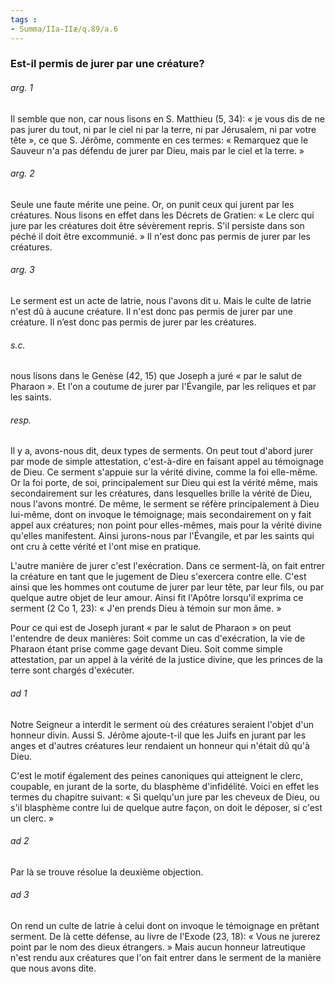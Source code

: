 ```yaml
---
tags : 
- Summa/IIa-IIæ/q.89/a.6
---
```


### Est-il permis de jurer par une créature?

###### arg. 1
Il semble que non, car nous lisons en S. Matthieu (5, 34): « je vous dis de ne pas jurer du tout, ni par le ciel ni par la terre, ni par Jérusalem, ni par votre tête », ce que S. Jérôme, commente en ces termes: « Remarquez que le Sauveur n'a pas défendu de jurer par Dieu, mais par le ciel et la terre. » 

###### arg. 2
Seule une faute mérite une peine. Or, on punit ceux qui jurent par les créatures. Nous lisons en effet dans les Décrets de Gratien: « Le clerc qui jure par les créatures doit être sévèrement repris. S'il persiste dans son péché il doit être excommunié. » Il n'est donc pas permis de jurer par les créatures. 

###### arg. 3
Le serment est un acte de latrie, nous l'avons dit u. Mais le culte de latrie n'est dû à aucune créature. Il n'est donc pas permis de jurer par une créature. Il n’est donc pas permis de jurer par les créatures. 

###### s.c.
nous lisons dans le Genèse (42, 15) que Joseph a juré « par le salut de Pharaon ». Et l'on a coutume de jurer par l'Évangile, par les reliques et par les saints. 

###### resp.
Il y a, avons-nous dit, deux types de serments. On peut tout d'abord jurer par mode de simple attestation, c'est-à-dire en faisant appel au témoignage de Dieu. Ce serment s'appuie sur la vérité divine, comme la foi elle-même. Or la foi porte, de soi, principalement sur Dieu qui est la vérité même, mais secondairement sur les créatures, dans lesquelles brille la vérité de Dieu, nous l'avons montré. De même, le serment se réfère principalement à Dieu lui-même, dont on invoque le témoignage; mais secondairement on y fait appel aux créatures; non point pour elles-mêmes, mais pour la vérité divine qu'elles manifestent. Ainsi jurons-nous par l'Évangile, et par les saints qui ont cru à cette vérité et l'ont mise en pratique. 

L'autre manière de jurer c'est l'exécration. Dans ce serment-là, on fait entrer la créature en tant que le jugement de Dieu s'exercera contre elle. C'est ainsi que les hommes ont coutume de jurer par leur tête, par leur fils, ou par quelque autre objet de leur amour. Ainsi fit l'Apôtre lorsqu'il exprima ce serment (2 Co 1, 23): « J'en prends Dieu à témoin sur mon âme. » 

Pour ce qui est de Joseph jurant « par le salut de Pharaon » on peut l'entendre de deux manières: Soit comme un cas d'exécration, la vie de Pharaon étant prise comme gage devant Dieu. Soit comme simple attestation, par un appel à la vérité de la justice divine, que les princes de la terre sont chargés d'exécuter. 

###### ad 1
Notre Seigneur a interdit le serment où des créatures seraient l'objet d'un honneur divin. Aussi S. Jérôme ajoute-t-il que les Juifs en jurant par les anges et d'autres créatures leur rendaient un honneur qui n'était dû qu'à Dieu. 

C'est le motif également des peines canoniques qui atteignent le clerc, coupable, en jurant de la sorte, du blasphème d'infidélité. Voici en effet les termes du chapitre suivant: « Si quelqu'un jure par les cheveux de Dieu, ou s'il blasphème contre lui de quelque autre façon, on doit le déposer, si c'est un clerc. » 

###### ad 2
Par là se trouve résolue la deuxième objection. 

###### ad 3
On rend un culte de latrie à celui dont on invoque le témoignage en prêtant serment. De là cette défense, au livre de l'Exode (23, 18): « Vous ne jurerez point par le nom des dieux étrangers. » Mais aucun honneur latreutique n'est rendu aux créatures que l'on fait entrer dans le serment de la manière que nous avons dite. 

